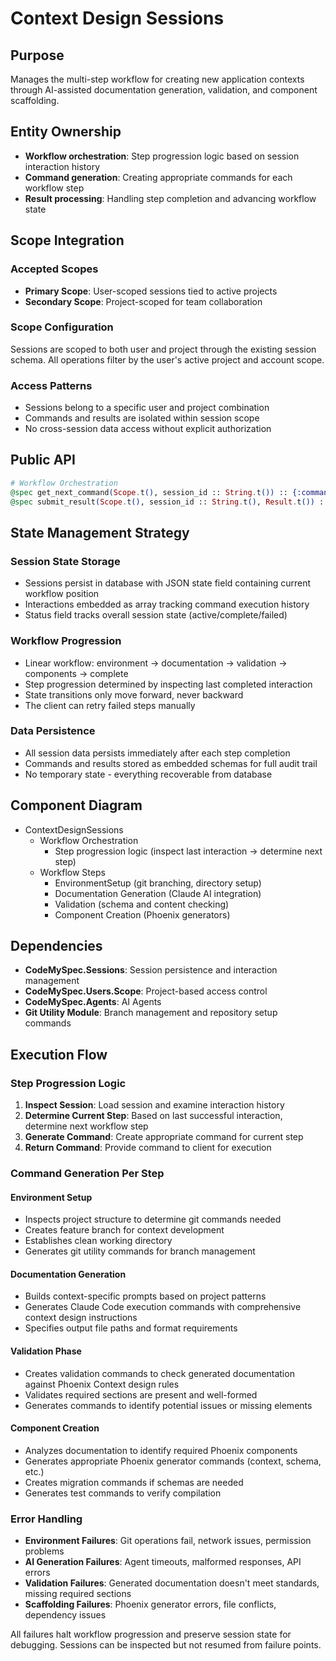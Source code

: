 # Context Design Sessions

## Purpose
Manages the multi-step workflow for creating new application contexts through AI-assisted documentation generation, validation, and component scaffolding.

## Entity Ownership
- **Workflow orchestration**: Step progression logic based on session interaction history
- **Command generation**: Creating appropriate commands for each workflow step
- **Result processing**: Handling step completion and advancing workflow state

## Scope Integration

### Accepted Scopes
- **Primary Scope**: User-scoped sessions tied to active projects
- **Secondary Scope**: Project-scoped for team collaboration

### Scope Configuration
Sessions are scoped to both user and project through the existing session schema. All operations filter by the user's active project and account scope.

### Access Patterns
- Sessions belong to a specific user and project combination
- Commands and results are isolated within session scope
- No cross-session data access without explicit authorization

## Public API

```elixir
# Workflow Orchestration
@spec get_next_command(Scope.t(), session_id :: String.t()) :: {:command, Command.t()} | {:complete}
@spec submit_result(Scope.t(), session_id :: String.t(), Result.t()) :: {:ok, Session.t()} | {:error, String.t()}
```

## State Management Strategy

### Session State Storage
- Sessions persist in database with JSON state field containing current workflow position
- Interactions embedded as array tracking command execution history
- Status field tracks overall session state (active/complete/failed)

### Workflow Progression
- Linear workflow: environment → documentation → validation → components → complete
- Step progression determined by inspecting last completed interaction
- State transitions only move forward, never backward
- The client can retry failed steps manually

### Data Persistence
- All session data persists immediately after each step completion
- Commands and results stored as embedded schemas for full audit trail
- No temporary state - everything recoverable from database

## Component Diagram

- ContextDesignSessions
  - Workflow Orchestration
    - Step progression logic (inspect last interaction → determine next step)
  - Workflow Steps
    - EnvironmentSetup (git branching, directory setup)
    - Documentation Generation (Claude AI integration)  
    - Validation (schema and content checking)
    - Component Creation (Phoenix generators)

## Dependencies

- **CodeMySpec.Sessions**: Session persistence and interaction management
- **CodeMySpec.Users.Scope**: Project-based access control
- **CodeMySpec.Agents**: AI Agents
- **Git Utility Module**: Branch management and repository setup commands

## Execution Flow

### Step Progression Logic
1. **Inspect Session**: Load session and examine interaction history
2. **Determine Current Step**: Based on last successful interaction, determine next workflow step
3. **Generate Command**: Create appropriate command for current step
4. **Return Command**: Provide command to client for execution

### Command Generation Per Step

#### Environment Setup
- Inspects project structure to determine git commands needed
- Creates feature branch for context development  
- Establishes clean working directory
- Generates git utility commands for branch management

#### Documentation Generation
- Builds context-specific prompts based on project patterns
- Generates Claude Code execution commands with comprehensive context design instructions
- Specifies output file paths and format requirements

#### Validation Phase
- Creates validation commands to check generated documentation against Phoenix Context design rules
- Validates required sections are present and well-formed
- Generates commands to identify potential issues or missing elements

#### Component Creation
- Analyzes documentation to identify required Phoenix components
- Generates appropriate Phoenix generator commands (context, schema, etc.)
- Creates migration commands if schemas are needed
- Generates test commands to verify compilation

### Error Handling
- **Environment Failures**: Git operations fail, network issues, permission problems
- **AI Generation Failures**: Agent timeouts, malformed responses, API errors  
- **Validation Failures**: Generated documentation doesn't meet standards, missing required sections
- **Scaffolding Failures**: Phoenix generator errors, file conflicts, dependency issues

All failures halt workflow progression and preserve session state for debugging. Sessions can be inspected but not resumed from failure points.